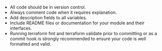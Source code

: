 - All code should be in version control.
- Always comment code when it requires explanation.
- Add description fields to all variables.
- Include README files or documentation for your module and their interfaces.
- Running terraform fmt and terraform validate prior to committing or as a commit hook is strongly recommended to ensure your code is well formatted and valid.